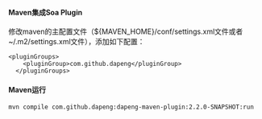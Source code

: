 #### Maven集成Soa Plugin
修改maven的主配置文件（${MAVEN_HOME}/conf/settings.xml文件或者 ~/.m2/settings.xml文件），添加如下配置：

```
<pluginGroups>
    <pluginGroup>com.github.dapeng</pluginGroup>
  </pluginGroups>
```

#### Maven运行

```
mvn compile com.github.dapeng:dapeng-maven-plugin:2.2.0-SNAPSHOT:run
```